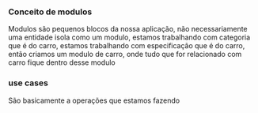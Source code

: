 ### Conceito de modulos 

Modulos são pequenos blocos da nossa aplicação, não necessariamente uma entidade isola como um modulo, estamos trabalhando com categoria que é do carro, estamos trabalhando com especificação que é do carro, então criamos um modulo de carro, onde tudo que for relacionado com carro fique dentro desse modulo


### use cases
São basicamente a operações que estamos fazendo